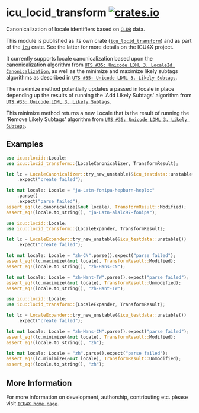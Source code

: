# icu_locid_transform [![crates.io](https://img.shields.io/crates/v/icu_locid_transform)](https://crates.io/crates/icu_locid_transform)

Canonicalization of locale identifiers based on [`CLDR`] data.

This module is published as its own crate ([`icu_locid_transform`](https://docs.rs/icu_locid_transform/latest/icu_locid_transform/))
and as part of the [`icu`](https://docs.rs/icu/latest/icu/) crate. See the latter for more details on the ICU4X project.

It currently supports locale canonicalization based upon the canonicalization
algorithm from [`UTS #35: Unicode LDML 3. LocaleId Canonicalization`],
as well as the minimize and maximize likely subtags algorithms
as described in [`UTS #35: Unicode LDML 3. Likely Subtags`].

The maximize method potentially updates a passed in locale in place
depending up the results of running the 'Add Likely Subtags' algorithm
from [`UTS #35: Unicode LDML 3. Likely Subtags`].

This minimize method returns a new Locale that is the result of running the
'Remove Likely Subtags' algorithm from [`UTS #35: Unicode LDML 3. Likely Subtags`].

## Examples

```rust
use icu::locid::Locale;
use icu::locid_transform::{LocaleCanonicalizer, TransformResult};

let lc = LocaleCanonicalizer::try_new_unstable(&icu_testdata::unstable())
    .expect("create failed");

let mut locale: Locale = "ja-Latn-fonipa-hepburn-heploc"
    .parse()
    .expect("parse failed");
assert_eq!(lc.canonicalize(&mut locale), TransformResult::Modified);
assert_eq!(locale.to_string(), "ja-Latn-alalc97-fonipa");
```

```rust
use icu::locid::Locale;
use icu::locid_transform::{LocaleExpander, TransformResult};

let lc = LocaleExpander::try_new_unstable(&icu_testdata::unstable())
    .expect("create failed");

let mut locale: Locale = "zh-CN".parse().expect("parse failed");
assert_eq!(lc.maximize(&mut locale), TransformResult::Modified);
assert_eq!(locale.to_string(), "zh-Hans-CN");

let mut locale: Locale = "zh-Hant-TW".parse().expect("parse failed");
assert_eq!(lc.maximize(&mut locale), TransformResult::Unmodified);
assert_eq!(locale.to_string(), "zh-Hant-TW");
```

```rust
use icu::locid::Locale;
use icu::locid_transform::{LocaleExpander, TransformResult};

let lc = LocaleExpander::try_new_unstable(&icu_testdata::unstable())
    .expect("create failed");

let mut locale: Locale = "zh-Hans-CN".parse().expect("parse failed");
assert_eq!(lc.minimize(&mut locale), TransformResult::Modified);
assert_eq!(locale.to_string(), "zh");

let mut locale: Locale = "zh".parse().expect("parse failed");
assert_eq!(lc.minimize(&mut locale), TransformResult::Unmodified);
assert_eq!(locale.to_string(), "zh");
```

[`ICU4X`]: ../icu/index.html
[`CLDR`]: http://cldr.unicode.org/
[`UTS #35: Unicode LDML 3. Likely Subtags`]: https://www.unicode.org/reports/tr35/#Likely_Subtags.
[`UTS #35: Unicode LDML 3. LocaleId Canonicalization`]: http://unicode.org/reports/tr35/#LocaleId_Canonicalization,

## More Information

For more information on development, authorship, contributing etc. please visit [`ICU4X home page`](https://github.com/unicode-org/icu4x).
